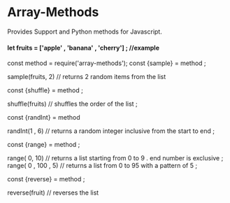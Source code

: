 # Array-Methods
Provides Support and Python methods for Javascript. 

#### let fruits =  ['apple' , 'banana'  , 'cherry'] ; //example


const method = require('array-methods');
const {sample} = method ;


sample(fruits, 2) // returns 2 random items from the list
 
const {shuffle} = method ;

shuffle(fruits) // shuffles the order of the list ;  



const {randInt} =  method

randInt(1 , 6) // returns a random integer inclusive from the start to end ;



const {range} = method ; 

range( 0, 10) // returns a list starting from 0 to 9 . end number is exclusive ;
range( 0 , 100 , 5) // returns a list from 0 to 95 with a pattern of 5 ;

const {reverse} = method ;

reverse(fruit) // reverses the list 
